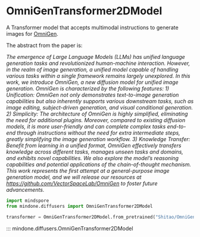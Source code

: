 <!--Copyright 2025 The HuggingFace Team. All rights reserved.

Licensed under the Apache License, Version 2.0 (the "License"); you may not use this file except in compliance with
the License. You may obtain a copy of the License at

http://www.apache.org/licenses/LICENSE-2.0

Unless required by applicable law or agreed to in writing, software distributed under the License is distributed on
an "AS IS" BASIS, WITHOUT WARRANTIES OR CONDITIONS OF ANY KIND, either express or implied. See the License for the
specific language governing permissions and limitations under the License.
-->

# OmniGenTransformer2DModel

A Transformer model that accepts multimodal instructions to generate images for [OmniGen](https://github.com/VectorSpaceLab/OmniGen/).

The abstract from the paper is:

*The emergence of Large Language Models (LLMs) has unified language  generation tasks and revolutionized human-machine interaction.  However, in the realm of image generation, a unified model capable of handling various tasks within a single framework remains largely unexplored. In this work, we introduce OmniGen, a new diffusion model for unified image generation. OmniGen is characterized by the following features: 1) Unification: OmniGen not only demonstrates text-to-image generation capabilities but also inherently supports various downstream tasks, such as image editing, subject-driven generation, and visual conditional generation. 2) Simplicity: The architecture of OmniGen is highly simplified, eliminating the need for additional plugins. Moreover, compared to existing diffusion models, it is more user-friendly and can complete complex tasks end-to-end through instructions without the need for extra intermediate steps, greatly simplifying the image generation workflow. 3) Knowledge Transfer: Benefit from learning in a unified format, OmniGen effectively transfers knowledge across different tasks, manages unseen tasks and domains, and exhibits novel capabilities. We also explore the model’s reasoning capabilities and potential applications of the chain-of-thought mechanism.  This work represents the first attempt at a general-purpose image generation model,  and we will release our resources at https://github.com/VectorSpaceLab/OmniGen to foster future advancements.*

```python
import mindspore
from mindone.diffusers import OmniGenTransformer2DModel

transformer = OmniGenTransformer2DModel.from_pretrained("Shitao/OmniGen-v1-diffusers", subfolder="transformer", mindspore_dtype=mindspore.bfloat16)
```

::: mindone.diffusers.OmniGenTransformer2DModel
